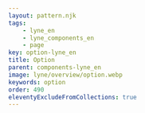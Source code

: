 ```yaml
---
layout: pattern.njk
tags: 
    - lyne_en
    - lyne_components_en
    - page
key: option-lyne_en
title: Option
parent: components-lyne_en
image: lyne/overview/option.webp
keywords: option
order: 490
eleventyExcludeFromCollections: true
---
```

